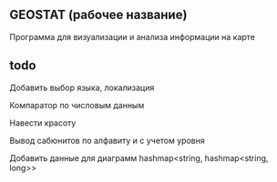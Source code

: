 ## GEOSTAT (рабочее название)

Программа для визуализации и анализа информации на карте

## todo

Добавить выбор языка, локализация

Компаратор по числовым данным

Навести красоту

Вывод сабюнитов по алфавиту и с учетом уровня

Добавить данные для диаграмм
hashmap<string, hashmap<string, long>>